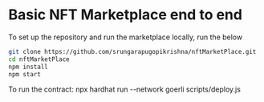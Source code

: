 # Basic NFT Marketplace end to end

To set up the repository and run the marketplace locally, run the below

```bash
git clone https://github.com/srungarapugopikrishna/nftMarketPlace.git
cd nftMarketPlace
npm install
npm start
```

To run the contract:
npx hardhat run --network goerli scripts/deploy.js
